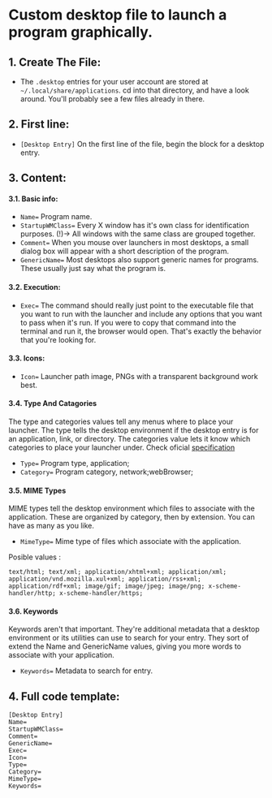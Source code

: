 # Custom desktop file to launch a program graphically. 

## 1. Create The File:
  * The ```.desktop``` entries for your user account are stored at ```~/.local/share/applications```. cd into that directory, and have a look around. You'll probably see a few files already in there. 
## 2. First line:
  * `[Desktop Entry]` On the first line of the file, begin the block for a desktop entry.
## 3. Content:
  #### 3.1. Basic info:
  * ```Name=``` Program name.
  * ```StartupWMClass=``` Every X window has it's own class for identification purposes. (!)-> All windows with the same class are grouped together.
  * ```Comment=``` When you mouse over launchers in most desktops, a small dialog box will appear with a short description of the program. 
  * ```GenericName=``` Most desktops also support generic names for programs. These usually just say what the program is.
  #### 3.2. Execution:
  * ```Exec=``` The command should really just point to the executable file that you want to run with the launcher and include any options that you want to pass when it's run. If you were to copy that command into the terminal and run it, the browser would open. That's exactly the behavior that you're looking for. 
  #### 3.3. Icons:
  * ```Icon=``` Launcher path image, PNGs with a transparent background work best.
  #### 3.4. Type And Catagories
  The type and categories values tell any menus where to place your launcher. The type tells the desktop environment if the desktop entry is for an application, link, or directory. The categories value lets it know which categories to place your launcher under. Check oficial [specification](https://standards.freedesktop.org/menu-spec/latest/apa.html)
  * ```Type=``` Program type, application;
  * ```Category=``` Program category, network;webBrowser;
  #### 3.5. MIME Types
  MIME types tell the desktop environment which files to associate with the application. These are organized by category, then by extension. You can have as many as you like.  
  * `MimeType=` Mime type of files which associate with the application.
  
  Posible values :
  ``` 
  text/html; text/xml; application/xhtml+xml; application/xml; application/vnd.mozilla.xul+xml; application/rss+xml; application/rdf+xml; image/gif; image/jpeg; image/png; x-scheme-handler/http; x-scheme-handler/https;
  ```
  #### 3.6. Keywords
  Keywords aren't that important. They're additional metadata that a desktop environment or its utilities can use to search for your entry. They sort of extend the Name and GenericName values, giving you more words to associate with your application.
  * `Keywords=` Metadata to search for entry.
    
## 4. Full code template:
```
[Desktop Entry] 
Name=
StartupWMClass=
Comment=
GenericName=
Exec=
Icon=
Type=
Category=
MimeType=
Keywords=
```
